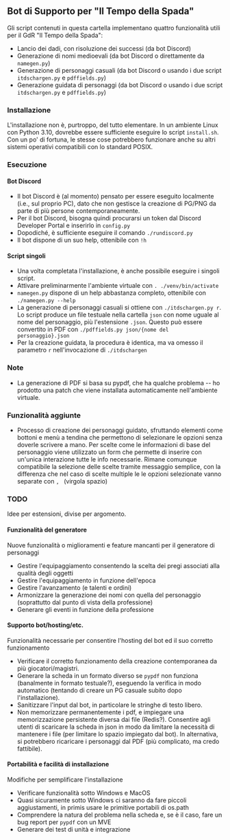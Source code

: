## Bot di Supporto per "Il Tempo della Spada"

Gli script contenuti in questa cartella implementano quattro funzionalità utili per il GdR "Il Tempo della Spada":
 - Lancio dei dadi, con risoluzione dei successi (da bot Discord)
 - Generazione di nomi medioevali (da bot Discord o direttamente da `namegen.py`)
 - Generazione di personaggi casuali (da bot Discord o usando i due script `itdschargen.py` e `pdffields.py`)
 - Generazione guidata di personaggi (da bot Discord o usando i due script `itdschargen.py` e `pdffields.py`)

### Installazione
L'installazione non è, purtroppo, del tutto elementare.
In un ambiente Linux con Python 3.10, dovrebbe essere sufficiente eseguire lo script `install.sh`.
Con un po' di fortuna, le stesse cose potrebbero funzionare anche su altri sistemi operativi compatibili con lo standard POSIX.

### Esecuzione

#### Bot Discord
 - Il bot Discord è (al momento) pensato per essere eseguito localmente (i.e., sul proprio PC), dato che non gestisce la creazione di PG/PNG da parte di più persone contemporaneamente.
 - Per il bot Discord, bisogna quindi procurarsi un token dal Discord Developer Portal e inserirlo in `config.py`
 - Dopodiché, è sufficiente eseguire il comando `./rundiscord.py`
 - Il bot dispone di un suo help, ottenibile con `!h`

#### Script singoli
 - Una volta completata l'installazione, è anche possibile eseguire i singoli script.
 - Attivare preliminarmente l'ambiente virtuale con `. ./venv/bin/activate`
 - `namegen.py` dispone di un help abbastanza completo, ottenibile con `./namegen.py --help`
 - La generazione di personaggi casuali si ottiene con `./itdschargen.py r`. Lo script produce un file testuale nella cartella `json` con nome uguale al nome del personaggio, più l'estensione `.json`. Questo può essere convertito in PDF con `./pdffields.py json/{nome del personaggio}.json`
 - Per la creazione guidata, la procedura è identica, ma va omesso il parametro `r` nell'invocazione di `./itdschargen`
 
### Note
 - La generazione di PDF si basa su pypdf, che ha qualche problema -- ho prodotto una patch che viene installata automaticamente nell'ambiente virtuale.
 
### Funzionalità aggiunte
 - Processo di creazione dei personaggi guidato, sfruttando elementi come bottoni e menù a tendina che permettono
 di selezionare le opzioni senza doverle scrivere a mano. Per scelte come le informazioni di base del personaggio
 viene utilizzato un form che permette di inserire con un'unica interazione tutte le info necessarie. Rimane comunque compatibile
 la selezione delle scelte tramite messaggio semplice, con la differenza che nel caso di scelte multiple le le opzioni
 selezionate vanno separate con `, ` (virgola spazio)
### TODO
Idee per estensioni, divise per argomento.

#### Funzionalità del generatore
Nuove funzionalità o miglioramenti e feature mancanti per il generatore di personaggi

 - Gestire l'equipaggiamento consentendo la scelta dei pregi associati alla qualità degli oggetti
 - Gestire l'equipaggiamento in funzione dell'epoca
 - Gestire l'avanzamento (e talenti e ordini)
 - Armonizzare la generazione dei nomi con quella del personaggio (soprattutto dal punto di vista della professione)
 - Generare gli eventi in funzione della professione

#### Supporto bot/hosting/etc.
Funzionalità necessarie per consentire l'hosting del bot ed il suo corretto funzionamento

 - Verificare il corretto funzionamento della creazione contemporanea da più giocatori/magistri.
 - Generare la scheda in un formato diverso se `pypdf` non funziona (banalmente in formato testuale?), eseguendo la verifica in modo automatico (tentando di creare un PG casuale subito dopo l'installazione).
 - Sanitizzare l'input dal bot, in particolare le stringhe di testo libero.
 - Non memorizzare permanentemente i pdf, e impiegare una memorizzazione persistente diversa dai file (Redis?). Consentire agli utenti di scaricare la scheda in json in modo da limitare la necessità di mantenere i file (per limitare lo spazio impiegato dal bot). In alternativa, si potrebbero ricaricare i personaggi dal PDF (più complicato, ma credo fattibile).

#### Portabilità e facilità di installazione
Modifiche per semplificare l'installazione

 - Verificare funzionalità sotto Windows e MacOS
 - Quasi sicuramente sotto Windows ci saranno da fare piccoli aggiustamenti, in primis usare le primitive portabili di os.path
 - Comprendere la natura del problema nella scheda e, se è il caso, fare un bug report per `pypdf` con un MVE
 - Generare dei test di unità e integrazione
 
